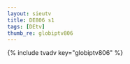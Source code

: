 ```yaml
--- 
layout: sieutv
title: DE806 s1
tags: [DEtv]
thumb_re: globiptv806
---
```

{% include tvadv key="globiptv806" %} 
